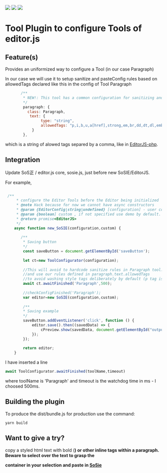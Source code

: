 ![](https://badgen.net/badge/SoS正/Beta/f2a) ![](https://badgen.net/badge/editor.js/v2.0/blue) ![](https://badgen.net/badge/plugin/v1.0/orange) 

# Tool Plugin to configure Tools of editor.js

## Feature(s)

Provides an uniformized way to configure a Tool (in our case Paragraph) 

In our case we will use it to setup sanitize and pasteConfig rules based on allowedTags declared like this in the
config of Tool Paragraph

```js
       /**
        * NEW!: This tool has a common configuration for sanitizing and pasteConfig
        */
        paragraph: {
          class: Paragraph,
           text: {
                type: "string",
                allowedTags: "p,i,b,u,a[href],strong,em,br,dd,dt,dl,embed,div"
            }
        },
```

which is a string of alowed tags separed by a comma, like in [EditorJS-php](https://github.com/editor-js/editorjs-php/blob/master/tests/samples/test-config.json).
 
## Integration

Update SoS正 / editor.js core, sosie.js, just before new SoSIE/EditorJS.

For example,
```js

 /**
     * configure the Editor Tools before the Editor being initialized
     * @note Hack because for now we cannot have async constructors
     * @param {EditorConfig|string|undefined} [configuration] - user configuration
     * @param {boolean] custom , if not specified use demo by default.
     * @return promise<EditorJS>
     */
    async function new_SoSIE(configuration,custom) {
    
       /**
        * Saving button
        */
        const saveButton = document.getElementById('saveButton');
    
        let ct=new ToolConfigurator(configuration);
        
        //This will avoid to hardcode sanitize rules in Paragraph tool.
        //and use our rules defined in paragraph.text.allowedTags
        //to avoid washing style tags deliberately by default (p tag is mandatory!)
        await ct.awaitFinished('Paragraph',500);
        
        //checkConfigFinished('Paragraph');
        var editor=new SoSIE(configuration,custom);
         
        /**
        * Saving example
        */
        saveButton.addEventListener('click', function () {
            editor.save().then((savedData) => {
                cPreview.show(savedData, document.getElementById("output"));
            });
        });
         
        return editor;
    }
```

I have inserted a line
```js
await ToolConfigurator.awaitFinished(toolName,timeout)
```
where toolName is 'Paragraph' and timeout is the watchdog time in ms - I choosed 500ms.


## Building the plugin

To produce the dist/bundle.js for production use the command: 

```shell
yarn build
```

## Want to give a try?

copy a  styled html text with bold (<strong/>) or other inline tags within a paragraph.
 Beware to select over the text to grasp the <p> container in your selection and paste in [SoSie](http://sosie.sos-productions.com/)
